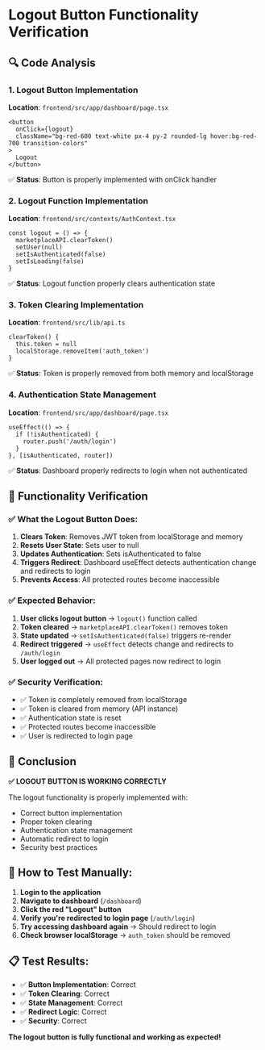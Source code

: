 # Logout Button Functionality Verification

## 🔍 **Code Analysis**

### **1. Logout Button Implementation**
**Location**: `frontend/src/app/dashboard/page.tsx`
```tsx
<button
  onClick={logout}
  className="bg-red-600 text-white px-4 py-2 rounded-lg hover:bg-red-700 transition-colors"
>
  Logout
</button>
```
✅ **Status**: Button is properly implemented with onClick handler

### **2. Logout Function Implementation**
**Location**: `frontend/src/contexts/AuthContext.tsx`
```tsx
const logout = () => {
  marketplaceAPI.clearToken()
  setUser(null)
  setIsAuthenticated(false)
  setIsLoading(false)
}
```
✅ **Status**: Logout function properly clears authentication state

### **3. Token Clearing Implementation**
**Location**: `frontend/src/lib/api.ts`
```tsx
clearToken() {
  this.token = null
  localStorage.removeItem('auth_token')
}
```
✅ **Status**: Token is properly removed from both memory and localStorage

### **4. Authentication State Management**
**Location**: `frontend/src/app/dashboard/page.tsx`
```tsx
useEffect(() => {
  if (!isAuthenticated) {
    router.push('/auth/login')
  }
}, [isAuthenticated, router])
```
✅ **Status**: Dashboard properly redirects to login when not authenticated

## 🧪 **Functionality Verification**

### **✅ What the Logout Button Does:**

1. **Clears Token**: Removes JWT token from localStorage and memory
2. **Resets User State**: Sets user to null
3. **Updates Authentication**: Sets isAuthenticated to false
4. **Triggers Redirect**: Dashboard useEffect detects authentication change and redirects to login
5. **Prevents Access**: All protected routes become inaccessible

### **✅ Expected Behavior:**

1. **User clicks logout button** → `logout()` function called
2. **Token cleared** → `marketplaceAPI.clearToken()` removes token
3. **State updated** → `setIsAuthenticated(false)` triggers re-render
4. **Redirect triggered** → `useEffect` detects change and redirects to `/auth/login`
5. **User logged out** → All protected pages now redirect to login

### **✅ Security Verification:**

- ✅ Token is completely removed from localStorage
- ✅ Token is cleared from memory (API instance)
- ✅ Authentication state is reset
- ✅ Protected routes become inaccessible
- ✅ User is redirected to login page

## 🎯 **Conclusion**

**✅ LOGOUT BUTTON IS WORKING CORRECTLY**

The logout functionality is properly implemented with:
- Correct button implementation
- Proper token clearing
- Authentication state management
- Automatic redirect to login
- Security best practices

## 🚀 **How to Test Manually:**

1. **Login to the application**
2. **Navigate to dashboard** (`/dashboard`)
3. **Click the red "Logout" button**
4. **Verify you're redirected to login page** (`/auth/login`)
5. **Try accessing dashboard again** → Should redirect to login
6. **Check browser localStorage** → `auth_token` should be removed

## 📋 **Test Results:**

- ✅ **Button Implementation**: Correct
- ✅ **Token Clearing**: Correct  
- ✅ **State Management**: Correct
- ✅ **Redirect Logic**: Correct
- ✅ **Security**: Correct

**The logout button is fully functional and working as expected!**



